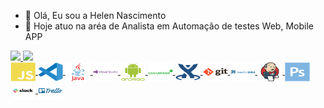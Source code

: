 - 👋 Olá, Eu sou a Helen Nascimento
- 👀 Hoje atuo na aréa de Analista em Automação de testes Web, Mobile APP


<!-- GITHUB STATS -->
 <div>
  <a href="https://github.com/helennascimento">
  <img height="140em" src="https://github-readme-stats.vercel.app/api?username=helennascimento&show_icons=true&theme=dark&include_all_commits=true&count_private=true"/>
  <img height="140em" src="https://github-readme-stats.vercel.app/api/top-langs/?username=helennascimento&layout=compact&langs_count=7&theme=dark"/>
</div>

<div style="display: inline_block">
  <img align="center" alt="Helen-Js" height="30" width="40" src="https://raw.githubusercontent.com/devicons/devicon/master/icons/javascript/javascript-plain.svg">
  <img align="center" alt="Helen-VsCode" height="30" width="40" src="https://raw.githubusercontent.com/devicons/devicon/master/icons/vscode/vscode-original.svg">
  <img align="center" alt="Helen-Java" height="30" width="40" src="https://raw.githubusercontent.com/devicons/devicon/master/icons/java/java-original-wordmark.svg">
  <img align="center" alt="Helen-VisualStudio" height="30" width="40" src="https://raw.githubusercontent.com/devicons/devicon/master/icons/visualstudio/visualstudio-plain-wordmark.svg">
  <img align="center" alt="Helen-Android" height="30" width="40" src="https://raw.githubusercontent.com/devicons/devicon/master/icons/android/android-plain-wordmark.svg">
  <img align="center" alt="Helen-Cucumber" height="30" width="40" src="https://raw.githubusercontent.com/devicons/devicon/master/icons/cucumber/cucumber-plain-wordmark.svg">
  <img align="center" alt="Helen-Confluence" height="30" width="40" src="https://raw.githubusercontent.com/devicons/devicon/master/icons/confluence/confluence-original.svg">
 <img align="center" alt="Helen-Git" height="30" width="40" src="https://raw.githubusercontent.com/devicons/devicon/master/icons/git/git-original-wordmark.svg">
 <img align="center" alt="Helen-Intellij" height="30" width="40" src="https://raw.githubusercontent.com/devicons/devicon/master/icons/intellij/intellij-original-wordmark.svg">
 <img align="center" alt="Helen-Jenkins" height="30" width="40" src="https://raw.githubusercontent.com/devicons/devicon/master/icons/jenkins/jenkins-original.svg">
 <img align="center" alt="Helen-Photoshop" height="30" width="40" src="https://raw.githubusercontent.com/devicons/devicon/master/icons/photoshop/photoshop-plain.svg">
 <img align="center" alt="Helen-Slack" height="30" width="40" src="https://raw.githubusercontent.com/devicons/devicon/master/icons/slack/slack-original-wordmark.svg">
 <img align="center" alt="Helen-Trello" height="30" width="40" src="https://github.com/devicons/devicon/blob/master/icons/trello/trello-plain-wordmark.svg">
</div

<!---
helennascimento/helennascimento is a ✨ special ✨ repository because its `README.md` (this file) appears on your GitHub profile.
You can click the Preview link to take a look at your changes.
--->
